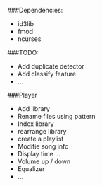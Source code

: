 ###Dependencies:

- id3lib
- fmod
- ncurses

###TODO:

- Add duplicate detector
- Add classify feature
- ...

###Player

- Add library
- Rename files using pattern
- Index library
- rearrange library
- create a playlist
- Modifie song info
- Display time ...
- Volume up / down
- Equalizer
- ...
